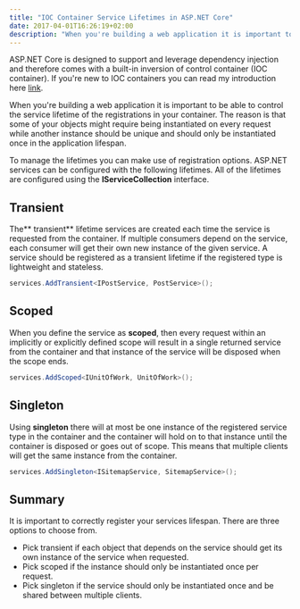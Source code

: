 ```yaml
---
title: "IOC Container Service Lifetimes in ASP.NET Core"
date: 2017-04-01T16:26:19+02:00
description: "When you're building a web application it is important to be able to control the service lifetime of the registrations in your container. The reason is that some of your objects might require being instantiated on every request while another instance should be unique and should only be instantiated once in the application lifespan."
---
```


ASP.NET Core is designed to support and leverage dependency injection and therefore comes with a built-in inversion of control container (IOC container). If you're new to IOC containers you can read my introduction here [link](/post/inversion-of-control-container).

When you're building a web application it is important to be able to control the service lifetime of the registrations in your container. The reason is that some of your objects might require being instantiated on every request while another instance should be unique and should only be instantiated once in the application lifespan.

To manage the lifetimes you can make use of registration options. ASP.NET services can be configured with the following lifetimes. All of the lifetimes are configured using the **IServiceCollection** interface.

## Transient

The** transient** lifetime services are created each time the service is requested from the container. If multiple consumers depend on the service, each consumer will get their own new instance of the given service. A service should be registered as a transient lifetime if the registered type is lightweight and stateless. 

```C#
services.AddTransient<IPostService, PostService>();
```

## Scoped

When you define the service as **scoped**, then every request within an implicitly or explicitly defined scope will result in a single returned service from the container and that instance of the service will be disposed when the scope ends. 

```C#
services.AddScoped<IUnitOfWork, UnitOfWork>();
```
## Singleton

Using **singleton** there will at most be one instance of the registered service type in the container and the container will hold on to that instance until the container is disposed or goes out of scope. This means that multiple clients will get the same instance from the container. 

```C#
services.AddSingleton<ISitemapService, SitemapService>();
```

## Summary

It is important to correctly register your services lifespan. There are three options to choose from. 

*   Pick transient if each object that depends on the service should get its own instance of the service when requested. 
*   Pick scoped if the instance should only be instantiated once per request.
*   Pick singleton if the service should only be instantiated once and be shared between multiple clients.
